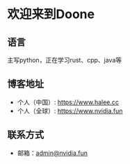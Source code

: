 # 欢迎来到Doone

## 语言

主写python，正在学习rust、cpp、java等

## 博客地址

* 个人（中国）: https://www.halee.cc
* 个人（全球）: https://www.nvidia.fun

## 联系方式

* 邮箱：admin@nvidia.fun
